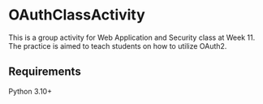 # OAuthClassActivity </br>

This is a group activity for Web Application and Security class at Week 11. The practice is aimed to teach students on how to utilize OAuth2. </br>

## Requirements</br>

Python 3.10+</br>
